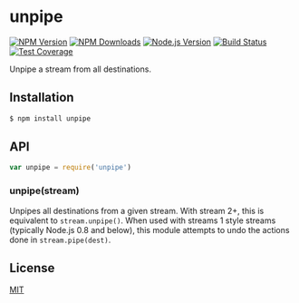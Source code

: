# unpipe

[![NPM Version][npm-image]][npm-url]
[![NPM Downloads][downloads-image]][downloads-url]
[![Node.js Version][node-image]][node-url]
[![Build Status][travis-image]][travis-url]
[![Test Coverage][coveralls-image]][coveralls-url]

Unpipe a stream from all destinations.

## Installation

```sh
$ npm install unpipe
```

## API

```js
var unpipe = require('unpipe')
```

### unpipe(stream)

Unpipes all destinations from a given stream. With stream 2+, this is equivalent
to `stream.unpipe()`. When used with streams 1 style streams
(typically Node.js 0.8 and below), this module attempts to undo the actions done
in `stream.pipe(dest)`.

## License

[MIT](LICENSE)

[npm-image]: https://img.shields.io/npm/v/unpipe.svg

[npm-url]: https://npmjs.org/package/unpipe

[node-image]: https://img.shields.io/node/v/unpipe.svg

[node-url]: http://nodejs.org/download/

[travis-image]: https://img.shields.io/travis/stream-utils/unpipe.svg

[travis-url]: https://travis-ci.org/stream-utils/unpipe

[coveralls-image]: https://img.shields.io/coveralls/stream-utils/unpipe.svg

[coveralls-url]: https://coveralls.io/r/stream-utils/unpipe?branch=master

[downloads-image]: https://img.shields.io/npm/dm/unpipe.svg

[downloads-url]: https://npmjs.org/package/unpipe
